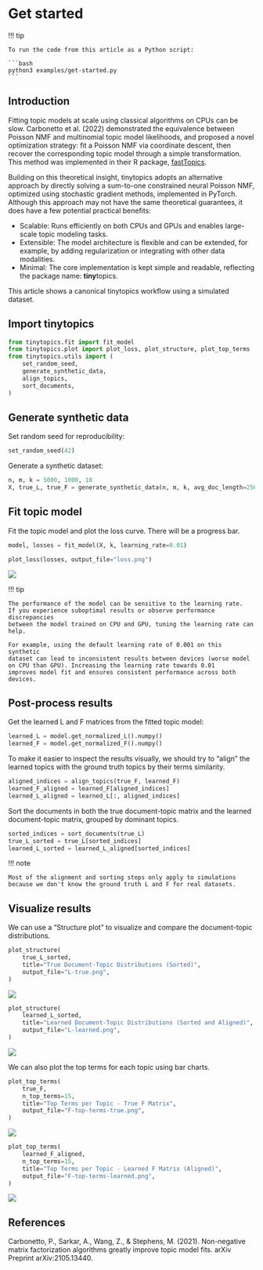 # Get started


<!-- `.md` and `.py` files are generated from the `.qmd` file. Please edit that file. -->

!!! tip

    To run the code from this article as a Python script:

    ```bash
    python3 examples/get-started.py
    ```

## Introduction

Fitting topic models at scale using classical algorithms on CPUs can be
slow. Carbonetto et al. (2022) demonstrated the equivalence between
Poisson NMF and multinomial topic model likelihoods, and proposed a
novel optimization strategy: fit a Poisson NMF via coordinate descent,
then recover the corresponding topic model through a simple
transformation. This method was implemented in their R package,
[fastTopics](https://cran.r-project.org/package=fastTopics).

Building on this theoretical insight, tinytopics adopts an alternative
approach by directly solving a sum-to-one constrained neural Poisson
NMF, optimized using stochastic gradient methods, implemented in
PyTorch. Although this approach may not have the same theoretical
guarantees, it does have a few potential practical benefits:

- Scalable: Runs efficiently on both CPUs and GPUs and enables
  large-scale topic modeling tasks.
- Extensible: The model architecture is flexible and can be extended,
  for example, by adding regularization or integrating with other data
  modalities.
- Minimal: The core implementation is kept simple and readable,
  reflecting the package name: **tiny**topics.

This article shows a canonical tinytopics workflow using a simulated
dataset.

## Import tinytopics

``` python
from tinytopics.fit import fit_model
from tinytopics.plot import plot_loss, plot_structure, plot_top_terms
from tinytopics.utils import (
    set_random_seed,
    generate_synthetic_data,
    align_topics,
    sort_documents,
)
```

## Generate synthetic data

Set random seed for reproducibility:

``` python
set_random_seed(42)
```

Generate a synthetic dataset:

``` python
n, m, k = 5000, 1000, 10
X, true_L, true_F = generate_synthetic_data(n, m, k, avg_doc_length=256 * 256)
```

## Fit topic model

Fit the topic model and plot the loss curve. There will be a progress
bar.

``` python
model, losses = fit_model(X, k, learning_rate=0.01)

plot_loss(losses, output_file="loss.png")
```

![](images/loss.png)

!!! tip

    The performance of the model can be sensitive to the learning rate.
    If you experience suboptimal results or observe performance discrepancies
    between the model trained on CPU and GPU, tuning the learning rate can help.

    For example, using the default learning rate of 0.001 on this synthetic
    dataset can lead to inconsistent results between devices (worse model
    on CPU than GPU). Increasing the learning rate towards 0.01
    improves model fit and ensures consistent performance across both devices.

## Post-process results

Get the learned L and F matrices from the fitted topic model:

``` python
learned_L = model.get_normalized_L().numpy()
learned_F = model.get_normalized_F().numpy()
```

To make it easier to inspect the results visually, we should try to
“align” the learned topics with the ground truth topics by their terms
similarity.

``` python
aligned_indices = align_topics(true_F, learned_F)
learned_F_aligned = learned_F[aligned_indices]
learned_L_aligned = learned_L[:, aligned_indices]
```

Sort the documents in both the true document-topic matrix and the
learned document-topic matrix, grouped by dominant topics.

``` python
sorted_indices = sort_documents(true_L)
true_L_sorted = true_L[sorted_indices]
learned_L_sorted = learned_L_aligned[sorted_indices]
```

!!! note

    Most of the alignment and sorting steps only apply to simulations
    because we don't know the ground truth L and F for real datasets.

## Visualize results

We can use a “Structure plot” to visualize and compare the
document-topic distributions.

``` python
plot_structure(
    true_L_sorted,
    title="True Document-Topic Distributions (Sorted)",
    output_file="L-true.png",
)
```

![](images/L-true.png)

``` python
plot_structure(
    learned_L_sorted,
    title="Learned Document-Topic Distributions (Sorted and Aligned)",
    output_file="L-learned.png",
)
```

![](images/L-learned.png)

We can also plot the top terms for each topic using bar charts.

``` python
plot_top_terms(
    true_F,
    n_top_terms=15,
    title="Top Terms per Topic - True F Matrix",
    output_file="F-top-terms-true.png",
)
```

![](images/F-top-terms-true.png)

``` python
plot_top_terms(
    learned_F_aligned,
    n_top_terms=15,
    title="Top Terms per Topic - Learned F Matrix (Aligned)",
    output_file="F-top-terms-learned.png",
)
```

![](images/F-top-terms-learned.png)

## References

Carbonetto, P., Sarkar, A., Wang, Z., & Stephens, M. (2021).
Non-negative matrix factorization algorithms greatly improve topic model
fits. arXiv Preprint arXiv:2105.13440.
